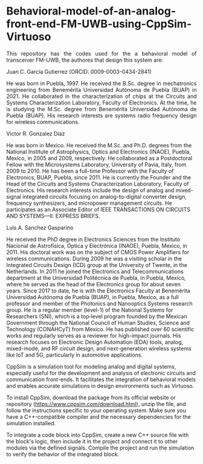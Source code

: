 # Behavioral-model-of-an-analog-front-end-FM-UWB-using-CppSim-Virtuoso
<div align='justify'>
This repository has the codes used for the a behavioral model of
transceiver FM-UWB, the authores that design this system are:
</div>

Juan C. Garcia Gutierrez (ORCID: 0009-0003-0434-2841)

<div align='justify'>
He was born in Puebla, 1997. He received the B.Sc. degree in 
mechatronics engineering from Benemérita Universidad Autónoma de Puebla 
(BUAP) in 2021. He collaborated in the characterization of chips at the 
Circuits and Systems Characterization Laboratory, Faculty of 
Electronics. At the time, he is studying the M.Sc. degree from 
Benemérita Universidad Autónoma de Puebla (BUAP). His research interests 
are systems radio frequency design for wireless communications.
</div>

Victor R. Gonzalez Diaz

He was born in Mexico. He received the M.Sc. and Ph.D. degrees from the 
National Institute of Astrophysics, Optics and Electronics (INAOE), 
Puebla, Mexico, in 2005 and 2009, respectively. He collaborated as a 
Postdoctoral Fellow with the Microsystems Laboratory, University of 
Pavia, Italy, from 2009 to 2010. He has been a full-time Professor with 
the Faculty of Electronics, BUAP, Puebla, since 2011. He is currently 
the Founder and the Head of the Circuits and Systems Characterization 
Laboratory, Faculty of Electronics. His research interests include the 
design of analog and mixed-signal integrated circuits focusing on 
analog-to-digital converter design, frequency synthesizers, and 
micropower management circuits. He participates as an Associate Editor 
of IEEE TRANSACTIONS ON CIRCUITS AND SYSTEMS—II: EXPRESS BRIEFS.

Luis A. Sanchez Gasparino 

He received the PhD degree in Electronics 
Sciences from the Instituto Nacional de Astrofísica, Óptica y 
Electrónica (INAOE), Puebla, Mexico, in 2011. His doctoral work was on 
the subject of CMOS Power Amplifiers for wireless communications. During 
2009 he was a visiting scholar in the Integrated Circuits Design (ICD) 
group at the University of Twente, in the Netherlands. In 2011 he joined 
the Electronics and Telecommunications department at the Universidad 
Politécnica de Puebla, in Puebla, Mexico, where he served as the head of 
the Electronics group for about seven years. Since 2017 to date, he is 
with the Electronics Faculty at Benemérita Universidad Autónoma de 
Puebla (BUAP), in Puebla, Mexico, as a full professor and member of the 
Photonics and Nanooptics Systems research group. He is a regular member 
(level-1) of the National Systems for Researchers (SNI), which is a 
top‐level program founded by the Mexican Government through the National 
Council of Human Studies, Science and Technology (CONAHCyT) from Mexico. 
He has published over 60 scientific works and regularly serves as a 
reviewer for high-impact journals. His research focuses on Electronic 
Design Automation (EDA) tools, analog, mixed-mode, and RF circuit 
design, and next-generation wireless systems like IoT and 5G, 
particularly in automotive applications.

CppSim is a simulation tool for modeling analog and digital systems, 
especially useful for the development and analysis of electronic 
circuits and communication front-ends. It facilitates the integration of 
behavioral models and enables accurate simulations in design 
environments such as Virtuoso.

To install CppSim, download the package from its official website or 
repository (https://www.cppsim.com/download.html), unzip the file, and 
follow the instructions specific to your operating system. Make sure you 
have a C++-compatible compiler and the necessary dependencies for the 
simulation installed.

To integrate a code block into CppSim, create a new C++ source file with 
the block's logic, then include it in the project and connect it to 
other modules via the defined signals. Compile the project and run the 
simulation to verify the behavior of the integrated block.



